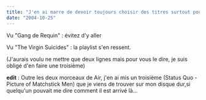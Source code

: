 ```yaml
---
title: "J'en ai marre de devoir toujours choisir des titres surtout pour ensuite écrire trois lignes de texte"
date: "2004-10-25"
---
```


Vu "Gang de Requin" : évitez d'y aller

Vu "The Virgin Suicides" : la playlist s'en ressent.

(J'aurais voulu ne mettre que deux lignes mais pour vous le dire, je suis obligé d'en faire une troisième)

**edit** : Outre les deux morceaux de Air, j'en ai mis un troisième (Status Quo - Picture of Matchstick Men) que je viens de trouver sur mon disque dur,si quelqu'un pouvait me dire comment il est arrivé là...
